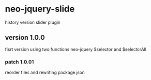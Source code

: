 # neo-jquery-slide

history version slider plugin

## version 1.0.0

fisrt version using two functions neo-jquery $selector and $selectorAll

### patch 1.0.01

reorder files and rewriting package json